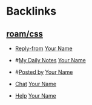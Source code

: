 
# Backlinks
## [roam/css](<roam/css.md>)
- [Reply-from](<Reply-from.md>) [Your Name](<Your Name.md>)

- #[My Daily Notes](<My Daily Notes.md>) [Your Name](<Your Name.md>)

- #[Posted by](<Posted by.md>) [Your Name](<Your Name.md>)

- [Chat](<Chat.md>) [Your Name](<Your Name.md>)

- [Help](<Help.md>) [Your Name](<Your Name.md>)

